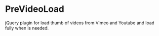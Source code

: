 # PreVideoLoad
jQuery plugin for load thumb of videos from Vimeo and Youtube and load fully when is needed.
